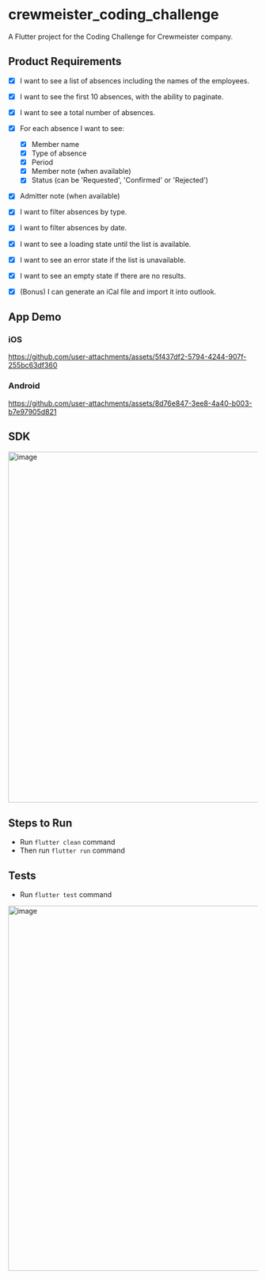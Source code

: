 # crewmeister_coding_challenge

A Flutter project for the Coding Challenge for Crewmeister company.

## Product Requirements
 - [x] I want to see a list of absences including the names of the employees.
 - [x] I want to see the first 10 absences, with the ability to paginate.
 - [x] I want to see a total number of absences.
 - [x] For each absence I want to see:
   - [x] Member name
   - [x] Type of absence
   - [x] Period
   - [x] Member note (when available)
   - [x] Status (can be 'Requested', 'Confirmed' or 'Rejected')
- [x] Admitter note (when available)
- [x] I want to filter absences by type.
- [x] I want to filter absences by date.
- [x] I want to see a loading state until the list is available.
- [x] I want to see an error state if the list is unavailable.
- [x] I want to see an empty state if there are no results.
- [x] (Bonus) I can generate an iCal file and import it into outlook.


## App Demo

### iOS
https://github.com/user-attachments/assets/5f437df2-5794-4244-907f-255bc63df360

### Android
https://github.com/user-attachments/assets/8d76e847-3ee8-4a40-b003-b7e97905d821

## SDK
<img width="707" alt="image" src="https://github.com/user-attachments/assets/7e0af52b-9361-4216-9307-0660397a7c8c" />

## Steps to Run
- Run `flutter clean` command
- Then run `flutter run` command

## Tests
- Run `flutter test` command

<img width="736" alt="image" src="https://github.com/user-attachments/assets/32775a36-48bb-4133-879f-4fc495ca4601" />
